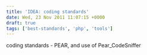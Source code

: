 ```yaml
---
title: 'IDEA: coding standards'
date: Wed, 23 Nov 2011 11:07:15 +0000
draft: true
tags: ['best-standards', 'php', 'tools']
---
```


coding standards - PEAR, and use of Pear\_CodeSniffer